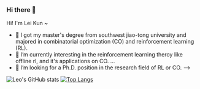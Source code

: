 ### Hi there 👋


Hi! I'm Lei Kun ~ 

- 🔭 I got my master's degree from southwest jiao-tong university and majored in combinatorial optimization (CO) and reinforcement learning (RL).
- 🌱 I’m currently interesting in the reinforcement learning theroy like offline rl, and it's applications on CO. ...
- 👯 I’m looking for a Ph.D. position in the research field of RL or CO. 
-->

![Leo's GitHub stats](https://github-readme-stats.vercel.app/api?username=leikun-starting&show_icons=true&theme=dracula)
[![Top Langs](https://github-readme-stats.vercel.app/api/top-langs/?username=leikun-starting&layout=compact&theme=dracula)](https://github.com/anuraghazra/github-readme-stats)
